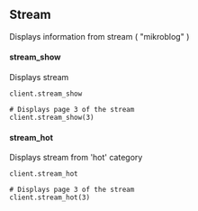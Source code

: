 ## Stream

Displays information from stream ( "mikroblog" )

####  stream_show

Displays stream

```
client.stream_show

# Displays page 3 of the stream
client.stream_show(3)
```

####  stream_hot

Displays stream from 'hot' category

```
client.stream_hot

# Displays page 3 of the stream
client.stream_hot(3)
```